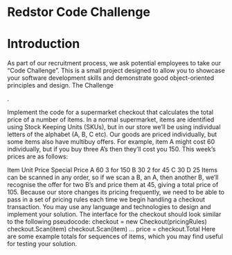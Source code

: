 # Redstor Code Challenge
# Introduction
<p>As part of our recruitment process, we ask potential employees to take our “Code
Challenge”. This is a small project designed to allow you to showcase your software
development skills and demonstrate good object-oriented principles and design.
The Challenge</p>.
<p>
Implement the code for a supermarket checkout that calculates the total price of a number of
items. In a normal supermarket, items are identified using Stock Keeping Units (SKUs), but
in our store we’ll be using individual letters of the alphabet (A, B, C etc). Our goods are
priced individually, but some items also have multibuy offers. For example, item A might cost
60 individually, but if you buy three A’s then they’ll cost you 150. This week’s prices are as
follows:</p>
Item Unit Price Special Price
A 60 3 for 150
B 30 2 for 45
C 30
D 25
Items can be scanned in any order, so if we scan a B, an A, then another B, we’ll recognise
the offer for two B’s and price them at 45, giving a total price of 105. Because our store
changes its pricing frequently, we need to be able to pass in a set of pricing rules each time
we begin handling a checkout transaction.
You may use any language and technologies to design and implement your solution. The
interface for the checkout should look similar to the following pseudocode:
checkout = new Checkout(pricingRules)
checkout.Scan(item)
checkout.Scan(item)
…
price = checkout.Total
Here are some example totals for sequences of items, which you may find useful for testing
your solution.
